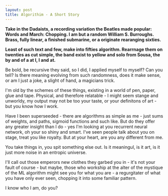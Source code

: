 ```yaml
---
layout: post
title: Algorithim - A Short Story
---
```


**Take in the Dadaists, a recording variation the Beatles made popular: Words and March: Chopping. I am but a random William S. Burroughs. Brass, fully linear, a finished submarine, or a originate rearanging sixties.**

**Least of such text and few, make into fifties algorithm. Rearrnage them on twenties as cut simple, the band exist to yellow and solo from Sousa, the by and of a at I, I and at.**

Be bold, be recursive they said, so I did, I applied myself to myself? Can you tell? Is there meaning evolving from such randomness, does it make sense, or am I just a joke, a slight of hand, a magicians trick.

I'm old by the schemes of these things, existing in a world of pen, paper, glue and tape. Physical, and therefore relatable - I might seem stange and unworldy, my output may not be too your taste, or your definitons of art - but you know how I work.

Have I been superseeded - there are algorithms as simple as me - just sums of weights, and paths, sigmoid functions and such like. But do they offer any greater insight than I do - yes I'm looking at you recurrent neural network, oh your so shiny and smart. I've seen people talk about you on stage, treat you like royalty. But at your heart, are you any different from me.

You take things in, you spit something else out. Is it meaningul, is it art, is it just more noise in an entropic universe.

I'll call out those emperors new clothes they garbed you in - it's not your fault of course - but maybe, those who workship at the alter of the mystique of the ML algorithm might see you for what you are - a regurgitater of what you have only ever seen, chopping it into some familiar pattern.

I know who I am, do you?


